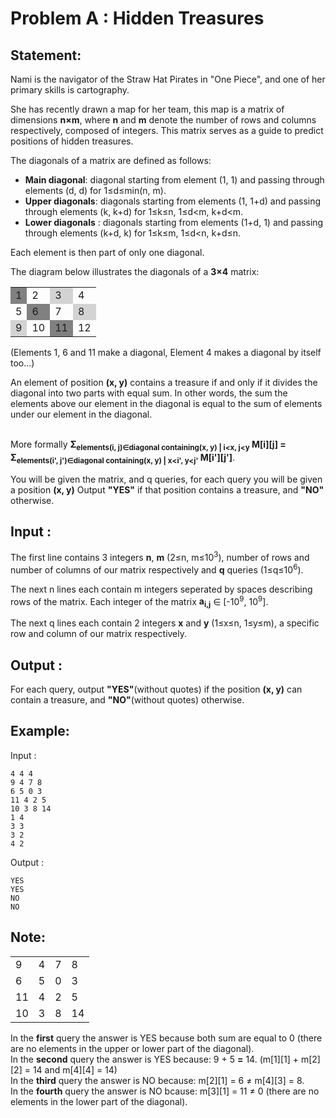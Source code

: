 
# Problem A : Hidden Treasures

## Statement:



Nami is the navigator of the Straw Hat Pirates in "One Piece", and one of her primary skills is cartography.

She has recently drawn a map for her team, this map is a matrix of dimensions **n×m**, where **n** and **m** denote the number of rows and columns respectively, composed of integers. This matrix serves as a guide to predict positions of hidden treasures.


The diagonals of a matrix are defined as follows:
- **Main diagonal**: diagonal starting from element (1, 1) and passing through elements (d, d) for 1≤d≤min(n, m).
- **Upper diagonals**: diagonals starting from elements (1, 1+d) and passing through elements (k, k+d) for 1≤k≤n, 1≤d<m, k+d<m.
- **Lower diagonals** : diagonals starting from elements (1+d, 1) and passing through elements (k+d, k) for 1≤k≤m, 1≤d<n, k+d≤n.

Each element is then part of only one diagonal.

The diagram below illustrates the diagonals of a **3×4** matrix:
<div style="font-weight: 700; text-align: center">
        <table>
          <tr>
            <td style="background-color: grey">1</td>
            <td>2</td>
            <td style="background-color: lightgrey">3</td>
            <td>4</td>
          </tr>
          <tr>
            <td>5</td>
            <td style="background-color: grey">6</td>
            <td>7</td>
            <td style="background-color: lightgrey">8</td>
          </tr>
          <tr>
            <td style="background-color: lightgrey">9</td>
            <td>10</td>
            <td style="background-color: grey">11</td>
            <td>12</td>
          </tr>
        </table>
</div>

(Elements 1, 6 and 11 make a diagonal, Element 4 makes a diagonal by itself too...)

An element of position **(x, y)** contains a treasure if and only if it divides the diagonal into two parts with equal sum. In other words, the sum the elements above our element in the diagonal is equal to the sum of elements under our element in the diagonal.

<br>More formally **&Sigma;<sub>elements(i, j)∈diagonal containing(x, y) | i<x, j<y</sub> M[i][j] = &Sigma;<sub>elements(i', j')∈diagonal containing(x, y) | x<i', y<j'</sub> M[i'][j']**.



You will be given the matrix, and q queries, for each query you will be given a position **(x, y)**
Output **"YES"** if that position contains a treasure, and **"NO"** otherwise.


## Input :
The first line contains 3 integers **n**, **m** (2≤n, m≤10<sup>3</sup>), number of rows and number of columns of our matrix respectively and **q** queries (1≤q≤10<sup>6</sup>).

The next n lines each contain m integers seperated by spaces describing rows of the matrix. Each integer of the matrix **a<sub>i,j</sub>** &isin; [-10<sup>9</sup>, 10<sup>9</sup>].

The next q lines each contain 2 integers **x** and **y** (1≤x≤n, 1≤y≤m), a specific row and column of our matrix respectively.


## Output :
For each query, output **"YES"**(without quotes) if the position **(x, y)** can contain a treasure, and **"NO"**(without quotes) otherwise.

## Example:
Input :

```
4 4 4
9 4 7 8
6 5 0 3
11 4 2 5
10 3 8 14
1 4
3 3
3 2
4 2
```

Output :

```
YES
YES
NO
NO
```
## Note:
<div style="font-weight: 700; text-align: center">
        <table>
          <tr>
            <td>9</td>
            <td>4</td>
            <td>7</td>
            <td>8</td>
          </tr>
          <tr>
            <td>6</td>
            <td>5</td>
            <td>0</td>
            <td>3</td>
          </tr>
          <tr>
            <td>11</td>
            <td>4</td>
            <td>2</td>
            <td>5</td>
          </tr>
            <tr>
            <td>10</td>
            <td>3</td>
            <td>8</td>
            <td>14</td>
          </tr>
        </table>
</div>

In the **first** query the answer is YES because both sum are equal to 0 (there are no elements in the upper or lower part of the diagonal).
<br>In the **second** query the answer is YES because: 9 + 5 **=** 14. (m[1][1] + m[2][2] = 14 and m[4][4] = 14)
<br>In the **third** query the answer is NO because: m[2][1] = 6 $\neq$ m[4][3] = 8.
<br>In the **fourth** query the answer is NO bcause: m[3][1] = 11 $\neq$ 0 (there are no elements in the lower part of the diagonal).
